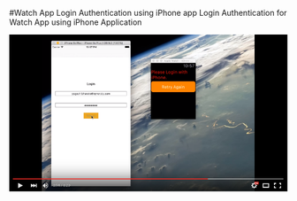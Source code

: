 #Watch App Login Authentication using iPhone app
Login Authentication for Watch App using iPhone Application

[![ScreenShot](/Screenshots/Login_snapshot.png)](http://youtu.be/ZMDg1elUzcc)
